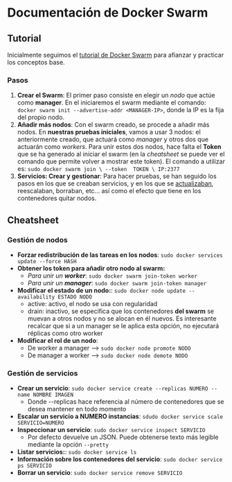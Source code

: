 # Documentación de Docker Swarm

## Tutorial

Inicialmente seguimos el [tutorial de Docker Swarm](https://docs.docker.com/engine/swarm/swarm-tutorial/create-swarm/) para afianzar y practicar los conceptos base.

### Pasos

1. **Crear el Swarm**: El primer paso consiste en elegir un *nodo* que actúe como **manager**. En el iniciaremos el swarm mediante el comando: ```docker swarm init --advertise-addr <MANAGER-IP>```, donde la IP es la fija del propio nodo.
1. **Añadir más nodos**: Con el swarm creado, se procede a añadir más nodos. En **nuestras pruebas iniciales**, vamos a usar 3 nodos: el anteriormente creado, que actuará como *manager* y otros dos que actuarán como *workers*. Para unir estos dos nodos, hace falta el **Token** que se ha generado al iniciar el swarm (en la *cheatsheet* se puede ver el comando que permite volver a mostrar este token). El comando a utilizar es: ```sudo docker swarm join \
  --token  TOKEN \ IP:2377```
1. **Servicios: Crear y gestionar**: Para hacer pruebas, se han seguido los pasos en los que se creaban servicios, y en los que se [actualizaban](https://docs.docker.com/engine/swarm/swarm-tutorial/rolling-update/), reescalaban, borraban, etc... así como el efecto que tiene en los contenedores quitar nodos.

## Cheatsheet

### Gestión de nodos

* **Forzar redistribución de las tareas en los nodos**: ```sudo docker services update --force HASH```
* **Obtener los token para añadir otro nodo al swarm:**
  * *Para unir un **worker***: ```sudo docker swarm join-token worker```
  * *Para unir un **manager***: ```sudo docker swarm join-token manager```
* **Modificar el estado de un nodo:**: ```sudo docker node update --availability ESTADO NODO```
  * active: activo, el nodo se usa con regularidad
  * drain: inactivo, se especifica que los contenedores **del swarm** se muevan a otros nodos y no se alocan en él nuevos. Es interesante recalcar que si a un manager se le aplica esta opción, no ejecutará réplicas como otro worker
* **Modificar el rol de un nodo**:
  * De worker a manager --> ```sudo docker node promote NODO```
  * De manager a worker --> ```sudo docker node demote NODO```

### Gestión de servicios

* **Crear un servicio**: ```sudo docker service create --replicas NUMERO --name NOMBRE IMAGEN```
  * Donde --replicas hace referencia al número de contenedores que se desea mantener en todo momento
* **Escalar un servicio a NUMERO instancias**: ```sdudo docker service scale SERVICIO=NUMERO```
* **Inspeccionar un servicio**: ```sudo docker service inspect SERVICIO```
  * Por defecto devuelve un JSON. Puede obtenerse texto más legible mediante la opción ```--pretty```
* **Listar servicios:**: ```sudo docker service ls```
* **Información sobre los contenedores del servicio**: ```sudo docker service ps SERVICIO```
* **Borrar un servicio**: ```sudo docker service remove SERVICIO```